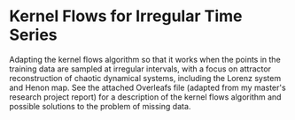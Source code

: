 # Kernel Flows for Irregular Time Series

Adapting the kernel flows algorithm so that it works when the points in the training data are sampled at irregular intervals, with a focus on attractor reconstruction of chaotic dynamical systems, including the Lorenz system and Henon map. See the attached Overleafs file (adapted from my master's research project report) for a description of the kernel flows algorithm and possible solutions to the problem of missing data. 



